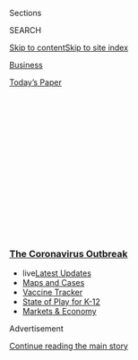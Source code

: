 <div id="app">

<div>

<div>

<div>

<div class="NYTAppHideMasthead css-1q2w90k e1suatyy0">

<div class="section css-ui9rw0 e1suatyy2">

<div class="css-eph4ug er09x8g0">

<div class="css-6n7j50">

</div>

<span class="css-1dv1kvn">Sections</span>

<div class="css-10488qs">

<span class="css-1dv1kvn">SEARCH</span>

</div>

[Skip to content](#site-content)[Skip to site
index](#site-index)

</div>

<div id="masthead-section-label" class="css-1wr3we4 eaxe0e00">

[Business](https://www.nytimes.com/section/business)

</div>

<div class="css-10698na e1huz5gh0">

</div>

</div>

<div id="masthead-bar-one" class="section hasLinks css-15hmgas e1csuq9d3">

<div class="css-uqyvli e1csuq9d0">

</div>

<div class="css-1uqjmks e1csuq9d1">

</div>

<div class="css-9e9ivx">

[](https://myaccount.nytimes.com/auth/login?response_type=cookie&client_id=vi)

</div>

<div class="css-1bvtpon e1csuq9d2">

[Today’s
Paper](https://www.nytimes.com/section/todayspaper)

</div>

</div>

</div>

</div>

<div data-aria-hidden="false">

<div id="site-content" data-role="main">

<div>

<div class="css-1aor85t" style="opacity:0.000000001;z-index:-1;visibility:hidden">

<div class="css-1hqnpie">

<div class="css-epjblv">

<span class="css-17xtcya">[Business](/section/business)</span><span class="css-x15j1o">|</span><span class="css-fwqvlz">Large,
Troubled Companies Got Bailout Money in Small-Business Loan
Program</span>

</div>

<div class="css-k008qs">

<div class="css-1iwv8en">

<span class="css-18z7m18"></span>

<div>

</div>

</div>

<span class="css-1n6z4y">https://nyti.ms/3f389Q6</span>

<div class="css-1705lsu">

<div class="css-4xjgmj">

<div class="css-4skfbu" data-role="toolbar" data-aria-label="Social Media Share buttons, Save button, and Comments Panel with current comment count" data-testid="share-tools">

  - 
  - 
  - 
  - 
    
    <div class="css-6n7j50">
    
    </div>

  - 
  - 

</div>

</div>

</div>

</div>

</div>

</div>

<div class="css-13pd83m">

<div class="css-l9svim">

### [<span class="css-pa1jbp"><span class="css-1rxm0ex">The Coronavirus</span><span class="css-1rxm0ex"> Outbreak</span></span>](https://www.nytimes.com/news-event/coronavirus?name=styln-coronavirus-markets&region=TOP_BANNER&variant=undefined&block=storyline_menu_recirc&action=click&pgtype=Article&impression_id=0c3bba10-e0fd-11ea-bca3-17fca13c9abe)

  - <span class="css-ousu42"><span class="css-12clwdu">live</span>[Latest
    Updates](https://www.nytimes.com/2020/08/17/world/coronavirus-covid.html?name=styln-coronavirus-markets&region=TOP_BANNER&variant=undefined&block=storyline_menu_recirc&action=click&pgtype=Article&impression_id=0c3bba11-e0fd-11ea-bca3-17fca13c9abe)</span>
  - <span class="css-ousu42">[Maps and
    Cases](https://www.nytimes.com/interactive/2020/us/coronavirus-us-cases.html?name=styln-coronavirus-markets&region=TOP_BANNER&variant=undefined&block=storyline_menu_recirc&action=click&pgtype=Article&impression_id=0c3bba12-e0fd-11ea-bca3-17fca13c9abe)</span>
  - <span class="css-ousu42">[Vaccine
    Tracker](https://www.nytimes.com/interactive/2020/science/coronavirus-vaccine-tracker.html?name=styln-coronavirus-markets&region=TOP_BANNER&variant=undefined&block=storyline_menu_recirc&action=click&pgtype=Article&impression_id=0c3bba13-e0fd-11ea-bca3-17fca13c9abe)</span>
  - <span class="css-ousu42">[State of Play for
    K-12](https://www.nytimes.com/2020/08/17/us/k-12-schools-reopening.html?name=styln-coronavirus-markets&region=TOP_BANNER&variant=undefined&block=storyline_menu_recirc&action=click&pgtype=Article&impression_id=0c3bba14-e0fd-11ea-bca3-17fca13c9abe)</span>
  - <span class="css-ousu42">[Markets &
    Economy](https://www.nytimes.com/live/2020/08/17/business/stock-market-today-coronavirus?name=styln-coronavirus-markets&region=TOP_BANNER&variant=undefined&block=storyline_menu_recirc&action=click&pgtype=Article&impression_id=0c3bba15-e0fd-11ea-bca3-17fca13c9abe)</span>

</div>

</div>

<div id="top-wrapper" class="css-1sy8kpn">

<div id="top-slug" class="css-l9onyx">

Advertisement

</div>

[Continue reading the main
story](#after-top)

<div class="ad top-wrapper" style="text-align:center;height:100%;display:block;min-height:250px">

<div id="top" class="place-ad" data-position="top" data-size-key="top">

</div>

</div>

<div id="after-top">

</div>

</div>

<div>

<div id="sponsor-wrapper" class="css-1hyfx7x">

<div id="sponsor-slug" class="css-19vbshk">

Supported by

</div>

[Continue reading the main
story](#after-sponsor)

<div id="sponsor" class="ad sponsor-wrapper" style="text-align:center;height:100%;display:block">

</div>

<div id="after-sponsor">

</div>

</div>

<div class="css-186x18t">

</div>

<div class="css-1vkm6nb ehdk2mb0">

# Large, Troubled Companies Got Bailout Money in Small-Business Loan Program

</div>

Companies with accounting problems or in trouble with the government
received millions in federal loans.

<div class="css-79elbk" data-testid="photoviewer-wrapper">

<div class="css-z3e15g" data-testid="photoviewer-wrapper-hidden">

</div>

<div class="css-1a48zt4 ehw59r15" data-testid="photoviewer-children">

![<span class="css-16f3y1r e13ogyst0" data-aria-hidden="true">Most of
the stores and small businesses in Woodstock, Ill., remain
closed.</span><span class="css-cnj6d5 e1z0qqy90" itemprop="copyrightHolder"><span class="css-1ly73wi e1tej78p0">Credit...</span><span><span>Scott
Olson/Getty
Images</span></span></span>](https://static01.nyt.com/images/2020/04/26/us/26virus-bailouts6/merlin_171347163_d1e72655-1a70-4df0-ae98-cf41f975c104-articleLarge.jpg?quality=75&auto=webp&disable=upscale)

</div>

</div>

<div class="css-18e8msd">

<div class="css-vp77d3 epjyd6m0">

<div class="css-1baulvz">

By [<span class="css-1baulvz" itemprop="name">Jessica
Silver-Greenberg</span>](https://www.nytimes.com/by/jessica-silver-greenberg),
[<span class="css-1baulvz" itemprop="name">David
Enrich</span>](https://www.nytimes.com/by/david-enrich),
[<span class="css-1baulvz" itemprop="name">Jesse
Drucker</span>](https://www.nytimes.com/by/jesse-drucker) and
[<span class="css-1baulvz last-byline" itemprop="name">Stacy
Cowley</span>](https://www.nytimes.com/by/stacy-cowley)

</div>

</div>

  - 
    
    <div class="css-ld3wwf e16638kd2">
    
    Published April 26, 2020Updated May 13,
    2020
    
    </div>

  - 
    
    <div class="css-4xjgmj">
    
    <div class="css-pvvomx" data-role="toolbar" data-aria-label="Social Media Share buttons, Save button, and Comments Panel with current comment count" data-testid="share-tools">
    
      - 
      - 
      - 
      - 
        
        <div class="css-6n7j50">
        
        </div>
    
      - 
      - 
    
    </div>
    
    </div>

</div>

</div>

<div class="section meteredContent css-1r7ky0e" name="articleBody" itemprop="articleBody">

<div class="css-1fanzo5 StoryBodyCompanionColumn">

<div class="css-53u6y8">

A company in Georgia paid $6.5 million to resolve a Justice Department
investigation — and, two weeks later, received a $10 million federally
backed loan to help it survive the coronavirus crisis.

Another company, AutoWeb, disclosed last week that it had paid its chief
executive $1.7 million in 2019 — a week after it [received $1.4
million](https://investor.autoweb.com/news-releases/news-release-details/autoweb-secures-14-million-loan-through-cares-act-paycheck)
from the same loan program.

And Intellinetics, a software company in Ohio, got $838,700 from the
government program — and
then[agreed](https://www.sec.gov/Archives/edgar/data/1081745/000149315220007017/form8k.htm),
the following week, to spend at least $300,000 to purchase a rival firm.

The [vast economic rescue
package](https://www.nytimes.com/2020/03/26/business/economy/coronavirus-relief-bill.html)
that President Trump signed into law last month included $349 billion in
low-interest [loans for small
businesses](https://www.nytimes.com/2020/05/13/business/paycheck-protection-program-small-business.html).
The so-called [Paycheck Protection
Program](https://www.nytimes.com/2020/05/06/business/small-businesses-loans-ppp-coronavirus.html)
was supposed to help prevent small companies — generally those with
fewer than 500 employees in the United States — from capsizing as the
economy sinks into what looks like a severe recession.

</div>

</div>

<div class="css-1fanzo5 StoryBodyCompanionColumn">

<div class="css-53u6y8">

The loan program was meant for companies that could no longer finance
themselves through traditional means, like raising money in the markets
or borrowing from banks under existing credit lines. The law required
that the federal money — which comes at a low 1 percent interest rate
and in some cases doesn’t need to be paid back — be spent on things like
payroll or rent.

But the program has been [riddled with
problems](https://www.nytimes.com/2020/04/26/business/ppp-small-business-loans.html).
Within days of its start, its money ran out, prompting Congress to
approve an additional $310 billion in funding that will open for
applications on Monday. Countless small businesses were shut out, even
as a number of large companies received millions of dollars in aid.

Some, including restaurant chains like Ruth’s Chris and Shake Shack,
agreed [to return their
loans](https://www.nytimes.com/2020/04/20/business/shake-shack-returning-loan-ppp-coronavirus.html)
after a public outcry. But dozens of large but lower-profile companies
with financial or legal problems have also received large payouts under
the program, according to an analysis of the more than 200 publicly
traded companies that have disclosed receiving a total of more than $750
million in bailout loans.

</div>

</div>

<div class="css-79elbk" data-testid="photoviewer-wrapper">

<div class="css-z3e15g" data-testid="photoviewer-wrapper-hidden">

</div>

<div class="css-1a48zt4 ehw59r15" data-testid="photoviewer-children">

![<span class="css-16f3y1r e13ogyst0" data-aria-hidden="true">Shake
Shack, with 189 outlets and nearly 8,000 employees in the United States,
said last week that it would return the $10 million it had received from
the small business emergency loan
program.</span><span class="css-cnj6d5 e1z0qqy90" itemprop="copyrightHolder"><span class="css-1ly73wi e1tej78p0">Credit...</span><span>Whitney
Curtis for The New York
Times</span></span>](https://static01.nyt.com/images/2020/04/26/us/00virus-bailout-5/merlin_143581761_53016c5b-adca-4da3-8e06-f45a892da1a5-articleLarge.jpg?quality=75&auto=webp&disable=upscale)

</div>

</div>

<div class="css-1fanzo5 StoryBodyCompanionColumn">

<div class="css-53u6y8">

Another dozen or so collected money even though they have recently
reported being able to raise large sums through private means. Several
others have recently showered top executives with seven-figure pay
packages.

</div>

</div>

<div class="css-1fanzo5 StoryBodyCompanionColumn">

<div class="css-53u6y8">

The government isn’t disclosing who receives aid, leaving it up to
individual companies to decide whether to disclose that they obtained
loans. That makes a full accounting of the loan program
impossible.

<div id="NYT_MAIN_CONTENT_1_REGION" class="css-9tf9ac">

<div>

<div id="styln-covid-updates-markets" class="section interactive-content interactive-size-medium css-1ftcdic">

<div class="css-17ih8de interactive-body">

<div id="styln-briefing-block">

<div class="briefing-block-header-section">

# [Latest Updates: The Coronavirus Outbreak and the Economy](https://www.nytimes.com/live/2020/08/17/business/stock-market-today-coronavirus?action=click&pgtype=Article&state=default&region=MAIN_CONTENT_1&context=storylines_live_updates)

</div>

<div class="briefing-block-lb-items">

<div class="briefing-block-update-time">

[7h
ago](https://www.nytimes.com/live/2020/08/17/business/stock-market-today-coronavirus?action=click&pgtype=Article&state=default&region=MAIN_CONTENT_1&context=storylines_live_updates#robinhood-a-stock-trading-app-is-valued-at-11-2-billion-in-its-latest-funding-round)

</div>

<div>

[Robinhood, a stock trading app, is valued at $11.2 billion in its
latest funding
round.](https://www.nytimes.com/live/2020/08/17/business/stock-market-today-coronavirus?action=click&pgtype=Article&state=default&region=MAIN_CONTENT_1&context=storylines_live_updates#robinhood-a-stock-trading-app-is-valued-at-11-2-billion-in-its-latest-funding-round)

</div>

<div class="briefing-block-update-time">

[10h
ago](https://www.nytimes.com/live/2020/08/17/business/stock-market-today-coronavirus?action=click&pgtype=Article&state=default&region=MAIN_CONTENT_1&context=storylines_live_updates#new-unemployment-benefits-authorized-by-president-trump-wont-come-until-late-august)

</div>

<div>

[New unemployment benefits authorized by President Trump won’t come
until late
August.](https://www.nytimes.com/live/2020/08/17/business/stock-market-today-coronavirus?action=click&pgtype=Article&state=default&region=MAIN_CONTENT_1&context=storylines_live_updates#new-unemployment-benefits-authorized-by-president-trump-wont-come-until-late-august)

</div>

<div class="briefing-block-update-time">

[15h
ago](https://www.nytimes.com/live/2020/08/17/business/stock-market-today-coronavirus?action=click&pgtype=Article&state=default&region=MAIN_CONTENT_1&context=storylines_live_updates#heres-what-you-need-to-know-for-the-week-ahead)

</div>

<div>

[Here’s what you need to know for the week
ahead.](https://www.nytimes.com/live/2020/08/17/business/stock-market-today-coronavirus?action=click&pgtype=Article&state=default&region=MAIN_CONTENT_1&context=storylines_live_updates#heres-what-you-need-to-know-for-the-week-ahead)

</div>

</div>

<div class="briefing-block-footer">

<div class="briefing-block-footer-meta">

[See more
updates](https://www.nytimes.com/live/2020/08/17/business/stock-market-today-coronavirus?action=click&pgtype=Article&state=default&region=MAIN_CONTENT_1&context=storylines_live_updates)

</div>

<div class="briefing-block-briefinglinks">

<span>More live coverage:</span>
[Global](https://www.nytimes.com/2020/08/17/world/coronavirus-covid.html?action=click&pgtype=Article&state=default&region=MAIN_CONTENT_1&context=storylines_live_updates)

</div>

</div>

</div>

</div>

</div>

</div>

</div>

“It’s outrageous,” said Amanda Ballantyne, the executive director of
Main Street Alliance, an advocacy group for small businesses. She added
that there were countless small business owners “who have laid off all
their staff, are trying to file for unemployment and will go bankrupt
because of the problems with the way this Paycheck Protection Program
was designed.”

Applicants for loans do not need to provide evidence that they have been
harmed by the pandemic. They simply need to certify that “current
economic uncertainty makes this loan request necessary” to support their
operations.

Instead of having the Small Business Administration, which is
guaranteeing the loans, decide which companies get funding, the process
was essentially outsourced to banks. The banks collect fees for each
loan they make but don’t have to monitor whether the recipients use the
money appropriately.

For small business owners shut out of the program, watching big
companies collect loans while their applications languish has been
infuriating.

“It has been beyond frustrating,” said Diane Burgio, a single mother who
[runs a design business](http://dianeburgiodesign.com/) in New York City
that employs four people. She was one of more than 280,000 applicants
who sought, and did not get, a loan from JPMorgan Chase.

The New York Times identified roughly a dozen publicly traded companies
that had recently boasted about their access to ample capital — and then
applied for and received millions of dollars in the federal loans.

</div>

</div>

<div class="css-1fanzo5 StoryBodyCompanionColumn">

<div class="css-53u6y8">

Legacy Housing, a Texas company that manufactures premade homes,
announced on April 1 that it had access to [a new $25 million credit
line](https://investors.legacyhousingcorp.com/news-releases/news-release-details/legacy-housing-corporation-announces-new-credit-facility).
Curtis D. Hodgson, Legacy’s executive chairman, told investors that he
expected any damage from the coronavirus to be short-lived. “Our order
book is still strong, and we are well-positioned once the situation
begins to normalize,” he said.

Less than two weeks later, on April 10, the
company[announced](https://www.sec.gov/Archives/edgar/data/1436208/000155837020003911/tmb-20200410x8k.htm)
that a local lender, Peoples Bank, had approved it for $6.5 million
under the S.B.A. loan program.

In an interview on Sunday, Mr. Hodgson said that an inquiry from The
Times led the company to decide to give back the money it borrowed,
though he defended seeking the loan in the first place. “Legacy is a
highly leveraged company without cash on hand,” he said. “Here was a way
to get a cash infusion.”

Escalade Sports, which makes things like table tennis tables and
basketball hoops, already had a $50 million credit line from JPMorgan
Chase. The company’s chief executive, Dave Fetherman, told investors
this month that the company, based in Evansville, Ind., had “a strong
balance sheet” and was seeing rising demand for its products, with so
many Americans cooped up in their homes.

Days earlier, Escalade got a $5.6 million federally backed loan. A
spokesman for Escalade said the company “fully met all required
conditions at the time we applied for the P.P.P. loan.”

Executives at some companies said applying for the loans made clear
business sense. The loans are essentially free money: They have
rock-bottom interest rates and can be forgiven if, among other things,
the borrower maintains the size of its work force. In some cases,
executives said, their bankers encouraged them to apply for the loans.

</div>

</div>

<div class="css-1fanzo5 StoryBodyCompanionColumn">

<div class="css-53u6y8">

At least seven companies that received a total of $45 million in loans
under the federal government’s program have recently had serious scrapes
with the federal
government.

</div>

</div>

<div class="css-79elbk" data-testid="photoviewer-wrapper">

<div class="css-z3e15g" data-testid="photoviewer-wrapper-hidden">

</div>

<div class="css-1a48zt4 ehw59r15" data-testid="photoviewer-children">

<div class="css-1xdhyk6 erfvjey0">

<span class="css-1ly73wi e1tej78p0">Image</span>

<div class="css-zjzyr8">

<div data-testid="lazyimage-container" style="height:257.77777777777777px">

</div>

</div>

</div>

<span class="css-16f3y1r e13ogyst0" data-aria-hidden="true">Treasury
Secretary Steve Mnuchin at the White House last week with President
Trump. The Paycheck Protection Program was supposed to help prevent
small companies from capsizing as the economy sinks into what looks like
a severe
recession.</span><span class="css-cnj6d5 e1z0qqy90" itemprop="copyrightHolder"><span class="css-1ly73wi e1tej78p0">Credit...</span><span>Doug
Mills/The New York Times</span></span>

</div>

</div>

<div class="css-1fanzo5 StoryBodyCompanionColumn">

<div class="css-53u6y8">

MiMedx Group, a biopharmaceutical company in Marietta, Ga., [got a $10
million
loan](https://mimedx.gcs-web.com/news-releases/news-release-details/mimedx-announces-additional-access-capital-and-financing)
on April 21. On April 6, the company had [agreed to
pay](https://www.justice.gov/opa/pr/mimedx-group-inc-agrees-pay-65-million-resolve-false-claims-act-allegations-false-commercial)
the Justice Department $6.5 million to resolve allegations that it
violated federal law by knowingly overcharging the Department of
Veterans Affairs for medical supplies.

MiMedx, which makes and sells human tissue grafts, also ran into
problems with the Securities and Exchange Commission. Last year, the
agency sued MiMedx, accusing the company of exaggerating its revenue to
investors over several years. MiMedx agreed to [settle the case for $1.5
million](https://mimedx.gcs-web.com/news-releases/news-release-details/mimedx-announces-securities-and-exchange-commission-settlement),
without admitting wrongdoing. Two of its former top executives were
indicted last year by federal prosecutors in Manhattan on charges of
accounting fraud.

A MiMedx spokeswoman, Hilary Dixon, said the company was trying to move
past its accounting scandal. “We don’t have the option of raising
capital in the public markets owing to our financial restatement
process,” she said.

Another company, US Auto Parts Network, which received a $4.1 million
loan through the program, has been in a heated dispute in recent years
with Customs and Border Protection. The agency has seized some of the
company’s imported products, claiming they are counterfeit.

US Auto Parts Network didn’t respond to requests for comment.

At least two companies that received federally backed loans have
previously borrowed heavily from their own executives or others close to
the firms — meaning that the new loans could help the companies repay
their insiders.

Infinite Group, a cybersecurity firm in Pittsford, N.Y., had been
borrowing hundreds of thousands of dollars from its board members and
the brother of a top executive at annual interest rates as high as 7.5
percent. This month, Infinite
[secured](https://www.sec.gov/Archives/edgar/data/884650/000165495420004141/igiform8-kpppnotewithupst.htm)
a nearly $1 million federally backed loan whose 1 percent interest rate
could allow the company to dramatically lower its funding costs. Company
officials didn’t respond to requests for comment.

</div>

</div>

<div class="css-1fanzo5 StoryBodyCompanionColumn">

<div class="css-53u6y8">

Intellinetics, the company that announced that it was buying a rival
days after it received its emergency loan of $838,700, borrowed nearly
$400,000 last fall from two brothers who run a small New York brokerage
firm, Taglich Brothers. If the money isn’t repaid by May 15,
Intellinetics will need to give the brothers stock in the company or
start paying a steep 12 percent interest rate. (Some of that debt has
already been converted into stock.)

“Securing the PPP funding gives us extra confidence and ability to
restart and hit the ground running,” James F. DeSocio, the company’s
chief executive,
[said](https://www.sec.gov/Archives/edgar/data/1081745/000149315220006705/ex99-1.htm)
in a news release.

Infinite Group and Intellinetics have not said precisely how they intend
to use the loan
proceeds.

</div>

</div>

<div class="css-79elbk" data-testid="photoviewer-wrapper">

<div class="css-z3e15g" data-testid="photoviewer-wrapper-hidden">

</div>

<div class="css-1a48zt4 ehw59r15" data-testid="photoviewer-children">

<div class="css-1xdhyk6 erfvjey0">

<span class="css-1ly73wi e1tej78p0">Image</span>

<div class="css-zjzyr8">

<div data-testid="lazyimage-container" style="height:257.77777777777777px">

</div>

</div>

</div>

<span class="css-16f3y1r e13ogyst0" data-aria-hidden="true">CPI
Aerostructures, an aerospace manufacturer, got a $4.8 million loan
through the federal
program.</span><span class="css-cnj6d5 e1z0qqy90" itemprop="copyrightHolder"><span class="css-1ly73wi e1tej78p0">Credit...</span><span>Victor
J. Blue/Bloomberg</span></span>

</div>

</div>

<div class="css-1fanzo5 StoryBodyCompanionColumn">

<div class="css-53u6y8">

A number of other companies have had serious accounting problems. The
chief financial officer of CPI Aerostructures, an aerospace manufacturer
that got [a $4.8 million
loan](http://www.cpiaero.com/cpi-aero-secures-%244.8m-loan.html),
[resigned in
February](https://www.newsday.com/business/cpi-aerostructures-financial-reports-1.41833254)
after the company disclosed major problems with how it reported revenue.

And several firms have been paying their top executives millions of
dollars despite financial problems that predate the coronavirus crisis.

For example, AutoWeb’s chief executive, Jared Rowe, got $4.7 million in
total compensation over the past two years — including $1.7 million in
2019 — even as its stock price plummeted more than 70 percent. The
company declined to comment.

And Manning & Napier, an investment firm in Fairport, N.Y., that has
about $20 billion in assets under management,
[disclosed](https://www.sec.gov/Archives/edgar/data/1524223/000152422320000015/mn201910-k_12312019.htm)
in March that its chief executive, Marc O. Mayer, earned nearly $5
million last year. On April 19, the company was approved for $6.7
million in the paycheck protection loans — even as the company
[said](https://productionmn.blob.core.windows.net/media/Default/newsroom/2020/Manning%20%20Napier,%20Inc.%20Provides%20Updates.pdf)
it would pay out a quarterly dividend to its shareholders.

</div>

</div>

<div class="css-1fanzo5 StoryBodyCompanionColumn">

<div class="css-53u6y8">

Last week, amid mounting public anger toward large recipients of the
rescue loans, Manning & Napier[said it had
decided](https://www.sec.gov/Archives/edgar/data/1524223/000119312520118108/d885193dex991.htm)
not to take the money.

While the federal loan program is supposed to help companies avoid
layoffs, some of the large recipients of loans have already dramatically
reduced their workforces — and not always because of the coronavirus.

Harvard Bioscience, based in Holliston, Mass., has been trying since
last year to pacify an activist investor that is pressuring management
to boost the company’s stock price. The company closed facilities in
North Carolina and Connecticut and said in February, before the
coronavirus upended the economy, that it was [laying off about 10
percent](https://finance.yahoo.com/news/harvard-bioscience-announces-fourth-quarter-121510013.html)of
its work force.

This month, Harvard Bioscience received a $6.1 million loan through the
paycheck protection program. In [a securities
filing](https://www.sec.gov/Archives/edgar/data/1123494/000117184320002798/f8k_042220.htm)
disclosing the loan, the company didn’t say why it sought the money or
how it would use it. A spokesman didn’t respond to requests for comment.

A number of relatively large companies with connections to Mr. Trump
also received millions of dollars in loans.

Phunware, a data-collection company that received[a $2.9 million
loan](https://investors.phunware.com/news-events/press-releases/detail/96/phunware-receives-united-states-small-business)
this month, counts Mr. Trump’s re-election campaign and Fox News as two
of its biggest clients.

Continental Materials, a heating and air conditioning and construction
material supplier based in Chicago, got [a $5.5 million
loan](https://www.sec.gov/Archives/edgar/data/24104/000110465920048601/tm2016372-1_8k.htm).
The firm’s chief executive, James Gidwitz, is a major Trump donor, and
his brother Ronald was appointed ambassador to Brussels by Mr. Trump
after serving as Illinois campaign finance chairman for the 2016 Trump
campaign.

It isn’t clear whether political considerations helped Phunware and
Continental Materials get their loans approved. Neither company
responded to requests for comment.

William Rashbaum and Jeanna Smialek **** contributed reporting.

</div>

</div>

</div>

<div>

</div>

<div>

</div>

<div>

</div>

<div>

<div id="bottom-wrapper" class="css-1ede5it">

<div id="bottom-slug" class="css-l9onyx">

Advertisement

</div>

[Continue reading the main
story](#after-bottom)

<div id="bottom" class="ad bottom-wrapper" style="text-align:center;height:100%;display:block;min-height:90px">

</div>

<div id="after-bottom">

</div>

</div>

</div>

</div>

</div>

## Site Index

<div>

</div>

## Site Information Navigation

  - [© <span>2020</span> <span>The New York Times
    Company</span>](https://help.nytimes.com/hc/en-us/articles/115014792127-Copyright-notice)

<!-- end list -->

  - [NYTCo](https://www.nytco.com/)
  - [Contact
    Us](https://help.nytimes.com/hc/en-us/articles/115015385887-Contact-Us)
  - [Work with us](https://www.nytco.com/careers/)
  - [Advertise](https://nytmediakit.com/)
  - [T Brand Studio](http://www.tbrandstudio.com/)
  - [Your Ad
    Choices](https://www.nytimes.com/privacy/cookie-policy#how-do-i-manage-trackers)
  - [Privacy](https://www.nytimes.com/privacy)
  - [Terms of
    Service](https://help.nytimes.com/hc/en-us/articles/115014893428-Terms-of-service)
  - [Terms of
    Sale](https://help.nytimes.com/hc/en-us/articles/115014893968-Terms-of-sale)
  - [Site
    Map](https://spiderbites.nytimes.com)
  - [Help](https://help.nytimes.com/hc/en-us)
  - [Subscriptions](https://www.nytimes.com/subscription?campaignId=37WXW)

</div>

</div>

</div>

</div>
